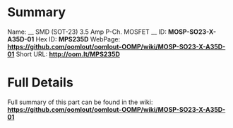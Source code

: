 
Summary
=================

Name: __ SMD (SOT-23) 3.5 Amp P-Ch. MOSFET __
ID: __MOSP-SO23-X-A35D-01__
Hex ID: __MPS235D__
WebPage: __https://github.com/oomlout/oomlout-OOMP/wiki/MOSP-SO23-X-A35D-01__
Short URL: __http://oom.lt/MPS235D__

Full Details
==========================
Full summary of this part can be found in the wiki:   
__https://github.com/oomlout/oomlout-OOMP/wiki/MOSP-SO23-X-A35D-01__   

